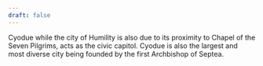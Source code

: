 ```yaml
---
draft: false
---
```

Cyodue while the city of Humility is also due to its proximity to Chapel of the Seven Pilgrims, acts as the civic capitol. Cyodue is also the largest and most diverse city being founded by the first Archbishop of Septea.